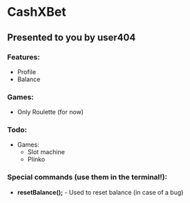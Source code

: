 CashXBet
========

Presented to you by user404
---------------------------

### Features:

*   Profile
*   Balance

### Games:

*   Only Roulette (for now)

### Todo:

*   Games:
    *   Slot machine
    *   Plinko

### Special commands (use them in the terminal!):

*   **resetBalance();** - Used to reset balance (in case of a bug)